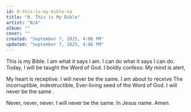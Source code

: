 ```yaml
---
id: 0-this-is-my-bible-na
title: "0. This is My Bible"
artist: "N/A"
album: ""
cover: ""
created: "September 7, 2025, 4:06 PM"
updated: "September 7, 2025, 4:06 PM"
---
```


This is my Bible.
I am what it says I am.
I can do what it says I can do.
Today, I will be taught the Word of God.
I boldly confess:
My mind is alert,

My heart is receptive.
I will never be the same.
I am about to receive
The incorruptible, indestructible,
Ever-living seed of the Word of God.
I will never be the same .

Never, never, never.
I will never be the same.
In Jesus name. Amen. 